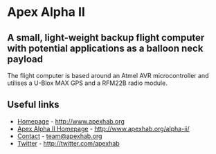 # Apex Alpha II
## A small, light-weight backup flight computer with potential applications as a balloon neck payload

The flight computer is based around an Atmel AVR microcontroller and utilises a U-Blox MAX GPS and a RFM22B radio module.

## Useful links

* [Homepage](http://www.apexhab.org) - http://www.apexhab.org
* [Apex Alpha II Homepage](http://www.apexhab.org/alpha-ii/) - http://www.apexhab.org/alpha-ii/
* [Contact](mailto:team@apexhab.org) - team@apexhab.org
* [Twitter](http://twitter.com/apexhab) - http://twitter.com/apexhab
